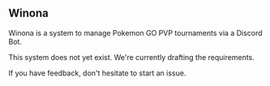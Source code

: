 Winona 
------

Winona is a system to manage Pokemon GO PVP tournaments via a Discord Bot.

This system does not yet exist. We're currently drafting the requirements.

If you have feedback, don't hesitate to start an issue.


